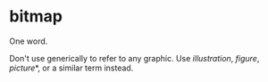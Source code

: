 # bitmap

One word.

Don't use generically to refer to any graphic. Use *illustration*, *figure*, *picture**, or a similar term instead.
